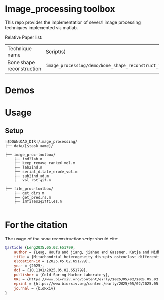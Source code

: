 # Image_processing toolbox 
This repo provides the implementation of several image processing techniques implemented via matlab.

Relative Paper list:
<table>
  <tr>
    <td>Technique name</td>
    <td>Script(s)</td>    
    <td>Paper id</td>
  </tr>
  <tr>
    <td>Bone shape reconstruction</td>
    <td><code>image_processing/demo/bone_shape_reconstruct_from_dcm.m</code></td>    
    <td><code>Leng2025.05.02.651799</code></td>
  </tr>
</table>

# Demos

# Usage
## Setup
```
[$DOWNLOAD_DIR]/image_processing/           
├── data/[$task_name]/
    
├── image_proc-toolbox/
    ├── ind2lab.m
    ├── keep_remove_ranked_vol.m
    ├── lab2ind.m
    ├── serial_dilate_erode_vol.m
    ├── sub2ind_nd.m
    ├── vol_rot_gif.m
    
├── file_proc-toolbox/
    ├── get_dirs.m
    ├── get_predirs.m
    ├── imfiles2giffiles.m
    
```

# For the citation
The usage of the bone reconstruction script should cite:
```bibtex
@article {Leng2025.05.02.651799,
	author = {Leng, Houfu and jiang, jiahao and Gassner, Katja and Midha, Swati and Justo-Mendez, Raquel and Zheng, Jianqing and Hall, Timothy and Luo, Lin and West, Suzanne D and Vincent, Tonia L. and Wann, Angus and Patel, Kashyap A and Poulton, Joanna and O{\textquoteright}Callaghan, Chris A. and Lechuga-Vieco, Ana Victoria and Simon, Anna Katharina},
	title = {Mitochondrial heterogeneity disrupts osteoclast differentiation and bone resorption by impairing respiratory complex I},
	elocation-id = {2025.05.02.651799},
	year = {2025},
	doi = {10.1101/2025.05.02.651799},
	publisher = {Cold Spring Harbor Laboratory},
	URL = {https://www.biorxiv.org/content/early/2025/05/02/2025.05.02.651799},
	eprint = {https://www.biorxiv.org/content/early/2025/05/02/2025.05.02.651799.full.pdf},
	journal = {bioRxiv}
}
```
